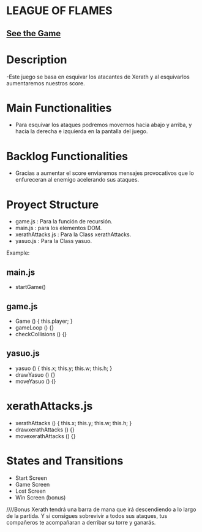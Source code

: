
# LEAGUE OF FLAMES


## [See the Game](www.your-url-here.com)


# Description

-Este juego se basa en esquivar los atacantes de Xerath y al esquivarlos aumentaremos nuestros score.

# Main Functionalities

- Para esquivar los ataques podremos movernos hacia abajo y arriba, y hacia la derecha e izquierda en 
  la pantalla del juego.

# Backlog Functionalities

- Gracias a aumentar el score enviaremos mensajes provocativos que lo enfureceran al enemigo acelerando sus ataques.

# Proyect Structure

- game.js : Para la función de recursión.
- main.js : para los elementos DOM.
- xerathAttacks.js : Para la Class xerathAttacks. 
- yasuo.js : Para la Class yasuo.


Example:

## main.js

- startGame()

## game.js

- Game () {
    this.player;
}
- gameLoop () {}
- checkCollisions () {}

## yasuo.js 

- yasuo () {
    this.x;
    this.y;
    this.w;
    this.h;
}
- drawYasuo () {}
- moveYasuo () {}

# xerathAttacks.js
- xerathAttacks () {
    this.x;
    this.y;
    this.w;
    this.h;
}
- drawxerathAttacks () {}
- movexerathAttacks () {}

# States and Transitions

- Start Screen 
- Game Screen
- Lost Screen
- Win Screen (bonus)






////Bonus
Xerath tendrá una barra de mana que irá descendiendo a lo largo de la partida. Y si consigues sobrevivir 
a todos sus ataques, tus compañeros te acompañaran a derribar su torre y ganarás.